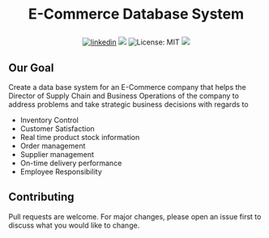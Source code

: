 # <p align="center">E-Commerce Database System</p>
<p align="center"> 
<a href="https://www.linkedin.com/in/roy-ashish">
<img alt="linkedin" src="https://img.shields.io/badge/-ashishroy-blue?style=flat&logo=Linkedin&logoColor=white&link=https://www.linkedin.com/in/roy-ashish"></a>
<img src="https://img.shields.io/badge/Version-1.0.0-blue" />
<img alt="License: MIT" src="https://img.shields.io/badge/license-MIT-yellow.svg" target="_blank" />
<img src="https://img.shields.io/badge/T-SQL-100%25-red?style=flat&logo=sql&logoColor=red" />
</p>

## Our Goal

Create a data base system for an E-Commerce company that helps the Director of Supply Chain and Business Operations of the company to address problems and take strategic business decisions with regards to

<ul>
  <li>Inventory Control</li>
  <li>Customer Satisfaction</li>
  <li>Real time product stock information</li>
  <li>Order management</li>
  <li>Supplier management</li>
  <li>On-time delivery performance</li>
  <li>Employee Responsibility</li>
</ul>
 
## Contributing
Pull requests are welcome. For major changes, please open an issue first to discuss what you would like to change.
